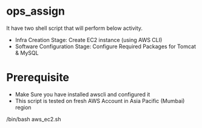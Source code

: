 # ops_assign

It have two shell script that will perform below activity.

- Infra Creation Stage: Create EC2 instance (using AWS CLI)
- Software Configuration Stage: Configure Required Packages for Tomcat & MySQL

# Prerequisite

- Make Sure you have installed awscli and configured it
- This script is tested on fresh AWS Account in Asia Pacific (Mumbai) region

/bin/bash aws_ec2.sh
